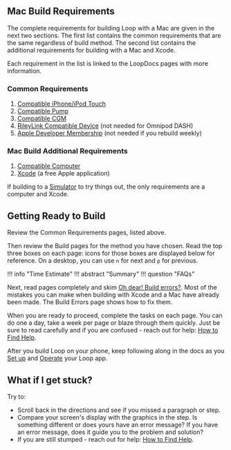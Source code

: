 ## Mac Build Requirements

The complete requirements for building Loop with a Mac are given in the next two sections. The first list contains the common requirements that are the same regardless of build method. The second list contains the additional requirements for building with a Mac and Xcode.

Each requirement in the list is linked to the LoopDocs pages with more information.

### Common Requirements

1. [Compatible iPhone/iPod Touch](../build/step2.md)
1. [Compatible Pump](../build/step3.md)
1. [Compatible CGM](../build/step4.md)
1. [RileyLink Compatible Device](../build/step5.md) (not needed for Omnipod DASH)
1. [Apple Developer Membership](../build/step6.md) (not needed if you rebuild weekly)

### Mac Build Additional Requirements

1. [Compatible Computer](../build/step1.md#macos)
1. [Xcode](../build/step8.md) (a free Apple application)

If building to a [Simulator](../version/simulator.md) to try things out, the only requirements are a computer and Xcode.

## Getting Ready to Build

Review the Common Requirements pages, listed above.

Then review the Build pages for the method you have chosen. Read the top three boxes on each page: icons for those boxes are displayed below for reference. On a desktop, you can use `n` for next and `p` for previous.

!!! info "Time Estimate"
!!! abstract "Summary"
!!! question "FAQs"


Next, read pages completely and skim [Oh dear! Build errors?](build_errors.md). Most of the mistakes you can make when building with Xcode and a Mac have already been made. The Build Errors page shows how to fix them.

When you are ready to proceed, complete the tasks on each page.  You can do one a day, take a week per page or blaze through them quickly.  Just be sure to read carefully and if you are confused - reach out for help: [How to Find Help](../intro/loopdocs-how-to.md#how-to-find-help).

After you build Loop on your phone, keep following along in the docs as you [Set up](../loop-3/loop-3-overview.md) and [Operate](../operation/loop/open-loop.md) your Loop app.

## What if I get stuck?

Try to:

* Scroll back in the directions and see if you missed a paragraph or step.
* Compare your screen's display with the graphics in the step. Is something different or does yours have an error message? If you have an error message, does it guide you to the problem and solution?
* If you are still stumped - reach out for help: [How to Find Help](../intro/loopdocs-how-to.md#how-to-find-help).
